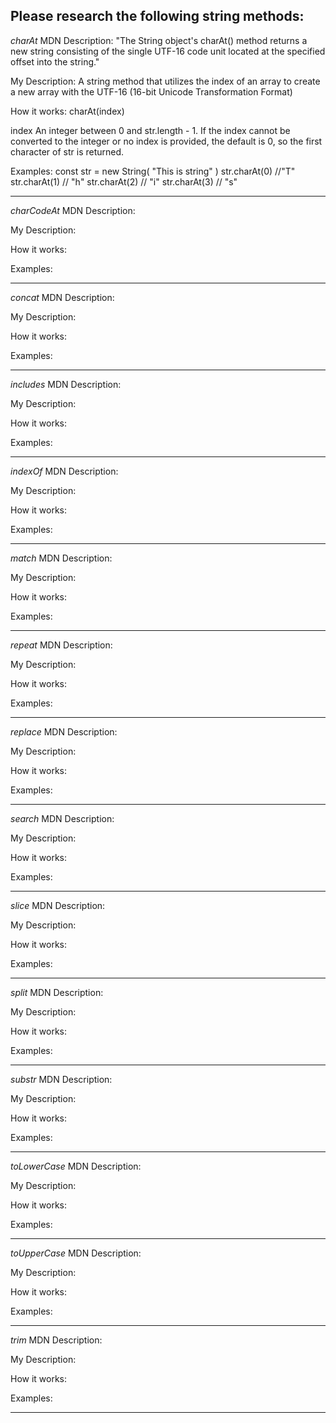 ## Please research the following string methods:

_charAt_
MDN Description: "The String object's charAt() method returns a new string consisting of the single UTF-16 code unit located at the specified offset into the string."

My Description: A string method that utilizes the index of an array to create a new array with the UTF-16 (16-bit Unicode Transformation Format)

How it works:
charAt(index)

index
An integer between 0 and str.length - 1. If the index cannot be converted to the integer or no index is provided, the default is 0, so the first character of str is returned.

Examples:
const str = new String( "This is string" )
str.charAt(0) //"T"
str.charAt(1) // "h"
str.charAt(2) // "i"
str.charAt(3) // "s"

---

_charCodeAt_
MDN Description:

My Description:

How it works:

Examples:

---

_concat_
MDN Description:

My Description:

How it works:

Examples:

---

_includes_
MDN Description:

My Description:

How it works:

Examples:

---

_indexOf_
MDN Description:

My Description:

How it works:

Examples:

---

_match_
MDN Description:

My Description:

How it works:

Examples:

---

_repeat_
MDN Description:

My Description:

How it works:

Examples:

---

_replace_
MDN Description:

My Description:

How it works:

Examples:

---

_search_
MDN Description:

My Description:

How it works:

Examples:

---

_slice_
MDN Description:

My Description:

How it works:

Examples:

---

_split_
MDN Description:

My Description:

How it works:

Examples:

---

_substr_
MDN Description:

My Description:

How it works:

Examples:

---

_toLowerCase_
MDN Description:

My Description:

How it works:

Examples:

---

_toUpperCase_
MDN Description:

My Description:

How it works:

Examples:

---

_trim_
MDN Description:

My Description:

How it works:

Examples:

---
